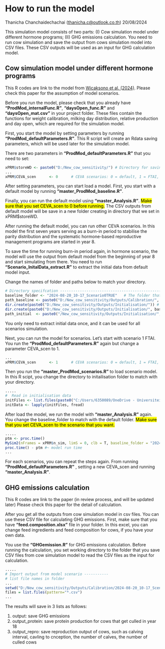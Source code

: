 How to run the model
================
Thanicha Chanchaidechachai (<thanicha.c@outlook.co.th>)
20/08/2024

This simulation model consists of two parts: (I) Cow simulation model
under different hormone programs; (II) GHG emissions calculation. You
need to run cow simulation and save the output from cows simulation
model into CSV files. These CSV outputs will be used as an input for GHG
calculation model.

## Cow simulation model under different hormone programs

This R codes are link to the model from [Wicaksono et
al. (2024)](https://doi.org/10.3168/jds.2023-24109). Please check this
paper for the assumption of model scenarios.

Before you run the model, please check that you already have
**“ProdMod_internalFunc.R”**, **“daysOpen_func.R”** and
**“daysOpen_mat.csv”** in your project folder. These files contain the
functions for weight calibration, milking day distribution, relative
production and day open, which are required for the simulation model.

First, you start the model by setting parameters by running
**“ProdMod_defaultParameters.R”**. This R script will create an Rdata
saving parameters, which will be used later for the simulation model.

There are two parameters in **“ProdMod_defaultParameters.R”** that you
need to set:

``` r
xPRM$storeWD <- paste0("D:/New_cow_sensitivity/") # Directory for saving all the output. Change to your own directory
...
xPRM$CEVA_scen      <- 0      # CEVA scenarios: 0 = default, 1 = FTAI, 2 = FTAI+ED, 3 = ED+TAI
```

After setting parameters, you can start load a model. First, you start
with a default model by running **“master_ProdMod_baseline.R”**.

Finally, you can run the default model using **“master_Analysis.R”**.
<mark>Make sure that you set CEVA_scen to 0 before running.</mark> The
CSV outputs from default model will be save in a new folder creating in
directory that we set in xPRM\$storeWD.

After running the default model, you can run other CEVA scenarios. In
this model the first seven years serving as a burn-in period to
stabilise the parity distribution and the systematic hormone-based
reproductive management programs are started in year 8.

To save the time for running burn-in period again, in hormone scenario,
the model will use the output from default model from the beginning of
year 8 and start simulating from there. You need to run
**“Scenario_InitalData_extract.R”** to extract the initial data from
default model input.

Change the names of folder and paths below to match your directory.

``` r
# Directory specifcation --------------------------------------------------
baseline_folder <- "2024-08-20_10-17_Scenario0TRUE"   # The folder that storing the default output 
path_baseline <- paste0("D:/New_cow_sensitivity/Outputs/Calibration/", baseline_folder) # change the path to where you store baseline folder
dir.create(paste0("D:/New_cow_sensitivity/Outputs/Initialisation/")) # Create Initialisation folder in that directory
dir.create(paste0("D:/New_cow_sensitivity/Outputs/Initialisation/", baseline_folder)) # create baseline folder ininitialisation folder
path_initial  <- paste0("/New_cow_sensitivity/Outputs/Initialisation/", baseline_folder) # Change to match with directory name
```

You only need to extract initial data once, and it can be used for all
scenarios simulation.

Next, you can run the model for scenarios. Let’s start with scenario 1
FTAI. You run the **“ProdMod_defaultParameters.R”** again but change a
parameter CEVA_scen to 1.

``` r
...
xPRM$CEVA_scen      <- 1      # CEVA scenarios: 0 = default, 1 = FTAI, 2 = FTAI+ED, 3 = ED+TAI
```

Then you run the **“master_ProdMod_scenarios.R”** to load scenario
model. In this R scipt, you change the directory to initailisation
folder to match with your directory.

``` r
.....
#  Read in initialisation data
initFiles <- list.files(paste0("C:/Users/6350089/OneDrive - Universiteit Utrecht/Side project/Ceva_model environment/GIT_CEVA/Outputs/Initialisation/", baseline_folder), full.names = T)[1:xPRM$n_sim] # Change to match your directory
initData <- lapply(initFiles, fread)
```

After load the model, we run the model with **“master_Analysis.R”**
again. You change the baseline_folder to match with the default folder.
<mark>Make sure that you set CEVA_scen to the scenario that you
want.</mark>

``` r
.....
ptm <- proc.time()
MySim2(nFrames = xPRM$n_sim, limS = 0, clb = T, baseline_folder = "2024-08-20_10-17_Scenario0TRUE")  #the default folder
proc.time() - ptm #~ model run time
...
```

For each scenarios, you can repeat the steps again. From running
**“ProdMod_defaultParameters.R”** , setting a new CEVA_scen and running
**“master_Analysis.R”**.




## GHG emissions calculation

This R codes are link to the paper (in review process, and will be updated later) Please check this paper for the
detail of calculation.

After you get all the outputs from cow simulation model in csv files.
You can use these CSV file for calculating GHG emissions. First, make
sure that you have **“feed.composition.xlsx”** file in your folder. In
this excel, you can change feed ingredients and feed composition for
cows, if you have your own data.

You use the **“GHGemission.R”** for GHG emissions calculation. Before
running the calculation, you set working directory to the folder that
you save CSV files from cow simulation model to read the CSV files as
the input for calculation.

``` r
.....
# Import output from model scenario -----------
# list file names in folder
...
setwd("D:/New_cow_sensitivity/Outputs/Calibration/2024-08-20_10-17_Scenario0TRUE") # set to the directory storing CSV files
files = list.files(pattern="*.csv")
...
```

The results will save in 3 lists as follows:
<p>

1)  output: save GHG emissions <br />
2)  output_protein: save protein production for cows that get culled in
    year 18 <br />
3)  output_repro: save reproduction output of cows, such as calving
    interval, cavling to cnception, the number of calves, the number of
    culled cows <br />
